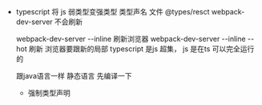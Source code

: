 - typescript 将 js 弱类型变强类型
   类型声名 文件 @types/resct
   webpack-dev-server 不会刷新

   webpack-dev-server --inline 刷新浏览器 
   webpack-dev-server --inline --hot 刷新 浏览器要跟新的局部
   typescript 是js 超集， js 是在ts 可以完全运行的

   跟java语言一样 静态语言 先编译一下

   - 强制类型声明 